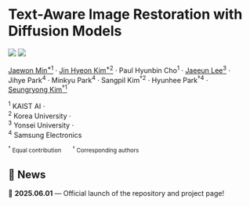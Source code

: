 <div align="left">

# Text-Aware Image Restoration with Diffusion Models
<a href="#"><img src="https://img.shields.io/badge/arXiv-Coming--Soon-B31B1B"></a>
<a href="https://cvlab-kaist.github.io/TAIR/"><img src="https://img.shields.io/badge/Project%20Page-online-brightgreen"></a>

[Jaewon&nbsp;Min<sup>*1</sup>](https://github.com/Min-Jaewon/) · 
[Jin&nbsp;Hyeon&nbsp;Kim<sup>*2</sup>](https://github.com/jinlovespho) · 
Paul&nbsp;Hyunbin&nbsp;Cho<sup>1</sup> · 
[Jaeeun&nbsp;Lee<sup>3</sup>](https://github.com/babywhale03) · 
Jihye&nbsp;Park<sup>4</sup> · 
Minkyu&nbsp;Park<sup>4</sup> · 
Sangpil&nbsp;Kim<sup>†2</sup> · 
Hyunhee&nbsp;Park<sup>†4</sup> · 
[Seungryong&nbsp;Kim<sup>†1</sup>](https://cvlab.kaist.ac.kr/)

<sup>1</sup> KAIST&nbsp;AI · <br>
<sup>2</sup> Korea&nbsp;University · <br>
<sup>3</sup> Yonsei&nbsp;University · <br>
<sup>4</sup> Samsung&nbsp;Electronics

<sub><sup>*</sup> Equal&nbsp;contribution  <sup>†</sup> Corresponding&nbsp;authors</sub>

<!-- ### [Paper&nbsp;(Coming&nbsp;soon)](#) | [Project&nbsp;Page](https://cvlab-kaist.github.io/TAIR) -->

</div>

## 📢 News
🚀 **2025.06.01** — Official launch of the repository and project page!
